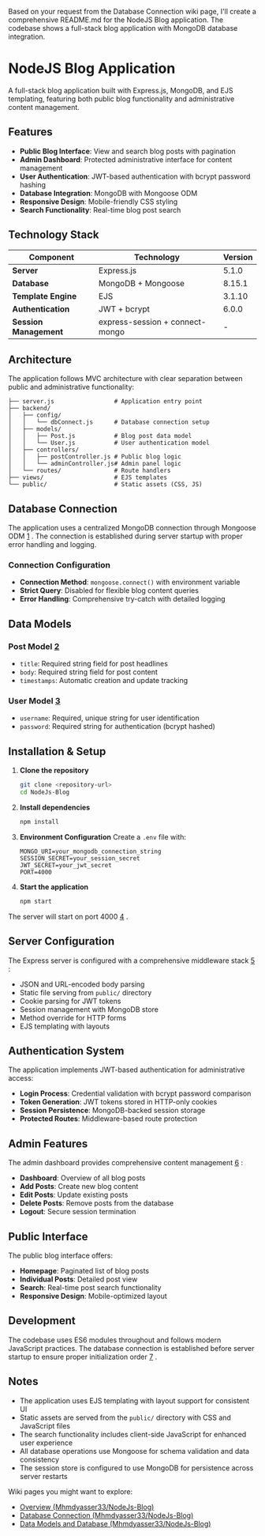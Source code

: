 Based on your request from the Database Connection wiki page, I'll create a comprehensive README.md for the NodeJS Blog application. The codebase shows a full-stack blog application with MongoDB database integration.

# NodeJS Blog Application

A full-stack blog application built with Express.js, MongoDB, and EJS templating, featuring both public blog functionality and administrative content management.

## Features

- **Public Blog Interface**: View and search blog posts with pagination
- **Admin Dashboard**: Protected administrative interface for content management
- **User Authentication**: JWT-based authentication with bcrypt password hashing
- **Database Integration**: MongoDB with Mongoose ODM
- **Responsive Design**: Mobile-friendly CSS styling
- **Search Functionality**: Real-time blog post search

## Technology Stack

| Component | Technology | Version |
|-----------|------------|---------|
| **Server** | Express.js | 5.1.0 |
| **Database** | MongoDB + Mongoose | 8.15.1 |
| **Template Engine** | EJS | 3.1.10 |
| **Authentication** | JWT + bcrypt | 6.0.0 |
| **Session Management** | express-session + connect-mongo | - |

## Architecture

The application follows MVC architecture with clear separation between public and administrative functionality:

```
├── server.js                 # Application entry point
├── backend/
│   ├── config/
│   │   └── dbConnect.js      # Database connection setup
│   ├── models/
│   │   ├── Post.js           # Blog post data model
│   │   └── User.js           # User authentication model
│   ├── controllers/
│   │   ├── postController.js # Public blog logic
│   │   └── adminController.js# Admin panel logic
│   └── routes/               # Route handlers
├── views/                    # EJS templates
└── public/                   # Static assets (CSS, JS)
```

## Database Connection

The application uses a centralized MongoDB connection through Mongoose ODM [1](#0-0) . The connection is established during server startup with proper error handling and logging.

### Connection Configuration

- **Connection Method**: `mongoose.connect()` with environment variable
- **Strict Query**: Disabled for flexible blog content queries
- **Error Handling**: Comprehensive try-catch with detailed logging

## Data Models

### Post Model [2](#0-1) 

- `title`: Required string field for post headlines
- `body`: Required string field for post content  
- `timestamps`: Automatic creation and update tracking

### User Model [3](#0-2) 

- `username`: Required, unique string for user identification
- `password`: Required string for authentication (bcrypt hashed)

## Installation & Setup

1. **Clone the repository**
   ```bash
   git clone <repository-url>
   cd NodeJs-Blog
   ```

2. **Install dependencies**
   ```bash
   npm install
   ```

3. **Environment Configuration**
   Create a `.env` file with:
   ```
   MONGO_URI=your_mongodb_connection_string
   SESSION_SECRET=your_session_secret
   JWT_SECRET=your_jwt_secret
   PORT=4000
   ```

4. **Start the application**
   ```bash
   npm start
   ```

The server will start on port 4000 [4](#0-3) .

## Server Configuration

The Express server is configured with a comprehensive middleware stack [5](#0-4) :

- JSON and URL-encoded body parsing
- Static file serving from `public/` directory
- Cookie parsing for JWT tokens
- Session management with MongoDB store
- Method override for HTTP forms
- EJS templating with layouts

## Authentication System

The application implements JWT-based authentication for administrative access:

- **Login Process**: Credential validation with bcrypt password comparison
- **Token Generation**: JWT tokens stored in HTTP-only cookies
- **Session Persistence**: MongoDB-backed session storage
- **Protected Routes**: Middleware-based route protection

## Admin Features

The admin dashboard provides comprehensive content management [6](#0-5) :

- **Dashboard**: Overview of all blog posts
- **Add Posts**: Create new blog content
- **Edit Posts**: Update existing posts
- **Delete Posts**: Remove posts from the database
- **Logout**: Secure session termination

## Public Interface

The public blog interface offers:

- **Homepage**: Paginated list of blog posts
- **Individual Posts**: Detailed post view
- **Search**: Real-time post search functionality
- **Responsive Design**: Mobile-optimized layout

## Development

The codebase uses ES6 modules throughout and follows modern JavaScript practices. The database connection is established before server startup to ensure proper initialization order [7](#0-6) .

## Notes

- The application uses EJS templating with layout support for consistent UI
- Static assets are served from the `public/` directory with CSS and JavaScript files
- The search functionality includes client-side JavaScript for enhanced user experience
- All database operations use Mongoose for schema validation and data consistency
- The session store is configured to use MongoDB for persistence across server restarts

Wiki pages you might want to explore:
- [Overview (Mhmdyasser33/NodeJs-Blog)](/wiki/Mhmdyasser33/NodeJs-Blog#1)
- [Database Connection (Mhmdyasser33/NodeJs-Blog)](/wiki/Mhmdyasser33/NodeJs-Blog#2.1)
- [Data Models and Database (Mhmdyasser33/NodeJs-Blog)](/wiki/Mhmdyasser33/NodeJs-Blog#5)
